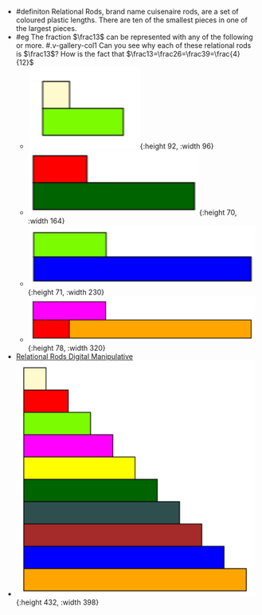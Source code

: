 - #definiton Relational Rods, brand name cuisenaire rods, are a set of coloured plastic lengths. There are ten of the smallest pieces in one of the largest pieces.
- #eg The fraction $\frac13$ can be represented with any of the following or more. #.v-gallery-col1
  Can you see why each of these relational rods is $\frac13$? How is the fact that $\frac13=\frac26=\frac39=\frac{4}{12}$
	- ![image.png](../assets/image_1748109539896_0.png){:height 92, :width 96}
	- ![image.png](../assets/image_1748109575387_0.png){:height 70, :width 164}
	- ![image.png](../assets/image_1748109598824_0.png){:height 71, :width 230}
	- ![image.png](../assets/image_1748109650964_0.png){:height 78, :width 320}
- [Relational Rods Digital Manipulative](https://mathsbot.com/manipulatives/rods)
- ![image.png](../assets/image_1748109247575_0.png){:height 432, :width 398}